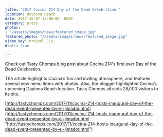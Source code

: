 ```yaml
---
title: '2017 Cocina 214 Day of the Dead Celebration '
location: Daytona Beach
date: 2017-10-07 13:00:00 -0500
category: press
photos:
- "/assets/images/news/featured_image.jpg"
featured_photo: "/assets/images/news/featured_image.jpg"
video_key: Mrb9zdl_Cjs
draft: true

---
```

Check out Tasty Chomps blog post about Cocina 214's first ever Day of the Dead Celebration. 

The article highlights Cocina’s fun and inviting atmosphere, and features several new menu items with photos. Also, the blogger highlighted Cocina’s upcoming Daytona Beach location. Tasty Chomps attracts 28,000 visitors to its site.

 

[http://tastychomps.com/2017/11/cocina-214-hosts-inaugural-day-of-the-dead-event-presented-by-el-jimador.html](http://tastychomps.com/2017/11/cocina-214-hosts-inaugural-day-of-the-dead-event-presented-by-el-jimador.html "http://tastychomps.com/2017/11/cocina-214-hosts-inaugural-day-of-the-dead-event-presented-by-el-jimador.html")